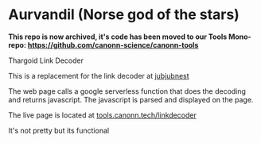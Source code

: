 # Aurvandil (Norse god of the stars)

__**This repo is now archived, it's code has been moved to our Tools Mono-repo: https://github.com/canonn-science/canonn-tools**__

Thargoid Link Decoder

This is a replacement for the link decoder at [jubjubnest](http://jubjubnest.net:8001/?origin=hip+21251&data=hhl+hlh+llh+lhl+%2F+lll+llh+lhh%0D%0Ahlh+hll+lll+%2F+hhl+lll+lhl+%0D%0Ahhl+lll+hhl+%2F+hhl+lll+lhl+)

The web page calls a google serverless function that does the decoding and returns javascript. The javascript is parsed and displayed on the page. 

The live page is located at [tools.canonn.tech/linkdecoder](https://tools.canonn.tech/linkdecoder/?origin=Hip%2016440&data=hlh%20lll%20|%20hhl%20lhh%20lhh%20;%20lhh%20lhl%20|%20hll%20lll%20hlh%20;%20lhh%20hhl%20lll%20|%20hll%20lll%20hlh)

It's not pretty but its functional
